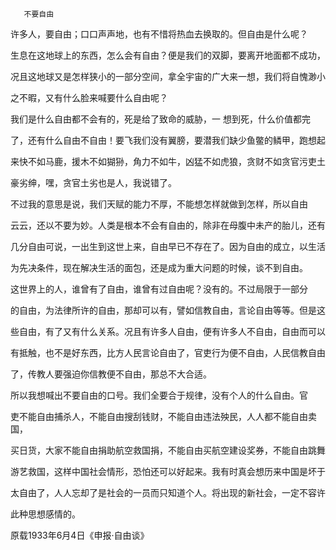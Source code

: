        不要自由 

   许多人，要自由；口口声声地，也有不惜将热血去换取的。但自由是什么呢？

 生息在这地球上的东西，怎么会有自由？便是我们的双脚，要离开地面都不成功，

 况且这地球又是怎样狭小的一部分空间，拿全宇宙的广大来一想，我们将自愧渺小

 之不暇，又有什么脸来喊要什么自由呢？

   我们是什么自由都不会有的，死是给了致命的威胁，一 想到死，什么价值都完

 了，还有什么自由不自由！要飞我们没有翼膀，要潜我们缺少鱼鳖的鳞甲，跑想起

 来快不如马鹿，援木不如猢狲，角力不如牛，凶猛不如虎狼，贪财不如贪官污吏土

 豪劣绅，嘿，贪官土劣也是人，我说错了。

   不过我的意思是说，我们天赋的能力不厚，不能想怎样就做到怎样，所以自由

 云云，还以不要为妙。人类是根本不会有自由的，除非在母腹中未产的胎儿，还有

 几分自由可说，一出生到这世上来，自由早已不存在了。因为自由的成立，以生活

 为先决条件，现在解决生活的面包，还是成为重大问题的时候，谈不到自由。

   这世界上的人，谁曾有了自由，谁曾有过自由呢？没有的。不过局限于一部分

 的自由，为法律所许的自由，那却可以有，譬如信教自由，言论自由等等。但是这

 些自由，有了又有什么关系。况且有许多人自由，便有许多人不自由，自由而可以

 有抵触，也不是好东西，比方人民言论自由了，官吏行为便不自由，人民信教自由

 了，传教人要强迫你信教便不自由，那总不大合适。

   所以我想喊出不要自由的口号。我们全要合于规律，没有个人的什么自由。官

 吏不能自由捕杀人，不能自由搜刮钱财，不能自由违法殃民，人人都不能自由卖国，

 买日货，大家不能自由捐助航空救国捐，不能自由买航空建设奖券，不能自由跳舞

 游艺救国，这样中国社会情形，恐怕还可以好起来。我有时真会想历来中国是坏于

 太自由了，人人忘却了是社会的一员而只知道个人。将出现的新社会，一定不容许

 此种思想感情的。

   原载1933年6月4日《申报·自由谈》

